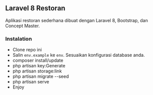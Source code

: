 ## Laravel 8 Restoran

Aplikasi restoran sederhana dibuat dengan Laravel 8, Bootstrap, dan Concept Master.

### Instalation

* Clone repo ini
* Salin `env.example` ke `env`. Sesuaikan konfigurasi database anda.
* composer install/update
* php artisan key:Generate
* php artisan storage:link
* php artisan migrate --seed
* php artisan serve
* Enjoy
